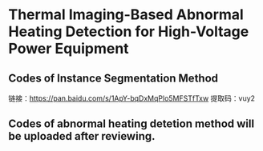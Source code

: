 # Thermal Imaging-Based Abnormal Heating Detection for High-Voltage Power Equipment

## Codes of Instance Segmentation Method
链接：https://pan.baidu.com/s/1ApY-bqDxMqPlo5MFSTfTxw 
提取码：vuy2
## Codes of abnormal heating detetion method will be uploaded after reviewing.
